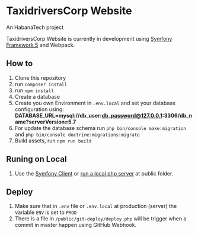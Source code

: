 # TaxidriversCorp Website

An HabanaTech project

TaxidriversCorp Website is currently in development using 
[Symfony Framework 5](http://www.symfony.com) and Webpack.


## How to

1. Clone this repository
2. run ```composer install```
3. run ``npm install``
4. Create a database
5. Create you own Environment in ``.env.local`` and set your database configuration using: 
**DATABASE_URL=mysql://db_user:db_password@127.0.0.1:3306/db_name?serverVersion=5.7**
6. For update the database schema run ``php bin/console make:migration`` and 
``php bin/console doctrine:migrations:migrate``
7. Build assets, run ``npm run build``

## Runing on Local
1. Use the [Symfony Client](https://symfony.com/download) or [run a local php server](https://www.php.net/manual/es/features.commandline.webserver.php) at public folder.

## Deploy

1. Make sure that in ``.env`` file or ``.env.local`` at production (server) the variable ``ENV`` is set to ``PROD``
2. There is a file in ``/public/git-deploy/deploy.php`` will be trigger
when a commit in master happen using GitHub Webhook.

